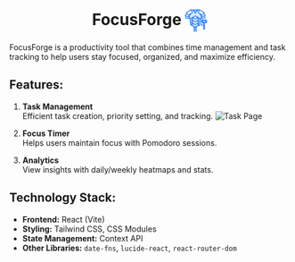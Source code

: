 <h1 align="center">
  FocusForge
  <img src="./public/Forge.png" alt="FocusForge Logo" width="40" style="vertical-align: middle;" />
</h1>

FocusForge is a productivity tool that combines time management and task tracking to help users stay focused, organized, and maximize efficiency.

## Features:

1. **Task Management**  
   Efficient task creation, priority setting, and tracking.
   ![Task Page](./src/assets/Taskpage.png)

   
2. **Focus Timer**  
   Helps users maintain focus with Pomodoro sessions.

3. **Analytics**  
   View insights with daily/weekly heatmaps and stats.


## Technology Stack:
- **Frontend:** React (Vite)
- **Styling:** Tailwind CSS, CSS Modules
- **State Management:** Context API
- **Other Libraries:** `date-fns`, `lucide-react`, `react-router-dom`






